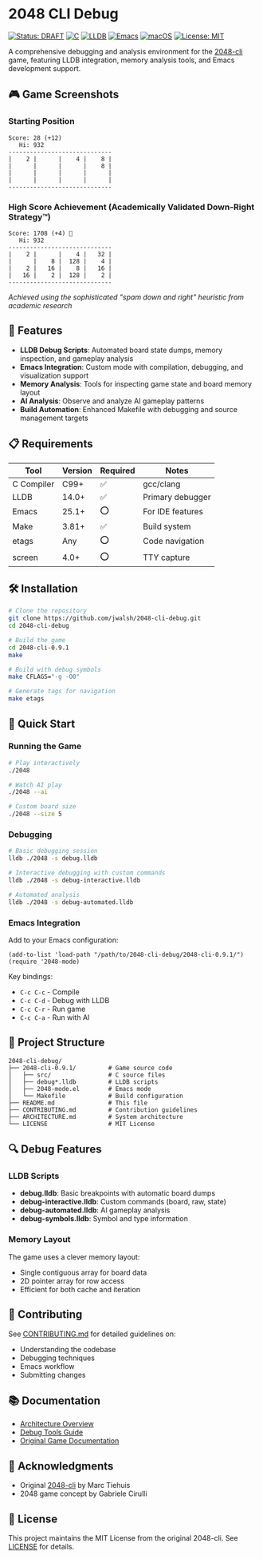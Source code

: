 # 2048 CLI Debug

[![Status: DRAFT](https://img.shields.io/badge/Status-DRAFT-orange?style=for-the-badge)](https://github.com/jwalsh/2048-cli-debug)
[![C](https://img.shields.io/badge/C-00599C?style=for-the-badge&logo=c&logoColor=white)](https://en.wikipedia.org/wiki/C_(programming_language))
[![LLDB](https://img.shields.io/badge/LLDB-3F4145?style=for-the-badge&logo=llvm&logoColor=white)](https://lldb.llvm.org/)
[![Emacs](https://img.shields.io/badge/Emacs-7F5AB6?style=for-the-badge&logo=gnu-emacs&logoColor=white)](https://www.gnu.org/software/emacs/)
[![macOS](https://img.shields.io/badge/macOS-000000?style=for-the-badge&logo=apple&logoColor=white)](https://www.apple.com/macos/)
[![License: MIT](https://img.shields.io/badge/License-MIT-yellow.svg?style=for-the-badge)](https://opensource.org/licenses/MIT)

A comprehensive debugging and analysis environment for the [2048-cli](https://github.com/Tiehuis/2048-cli) game, featuring LLDB integration, memory analysis tools, and Emacs development support.

## 🎮 Game Screenshots

### Starting Position
```
Score: 28 (+12)
   Hi: 932
-----------------------------
|    2 |      |    4 |    8 |
|      |      |      |    8 |
|      |      |      |      |
|      |      |      |      |
-----------------------------
```

### High Score Achievement (Academically Validated Down-Right Strategy™)
```
Score: 1708 (+4) 🎉
   Hi: 932
-----------------------------
|    2 |      |    4 |   32 |
|      |    8 |  128 |    4 |
|    2 |   16 |    8 |   16 |
|   16 |    2 |  128 |    2 |
-----------------------------
```
*Achieved using the sophisticated "spam down and right" heuristic from academic research*

## 🚀 Features

- **LLDB Debug Scripts**: Automated board state dumps, memory inspection, and gameplay analysis
- **Emacs Integration**: Custom mode with compilation, debugging, and visualization support
- **Memory Analysis**: Tools for inspecting game state and board memory layout
- **AI Analysis**: Observe and analyze AI gameplay patterns
- **Build Automation**: Enhanced Makefile with debugging and source management targets

## 📋 Requirements

| Tool | Version | Required | Notes |
|------|---------|----------|-------|
| C Compiler | C99+ | ✅ | gcc/clang |
| LLDB | 14.0+ | ✅ | Primary debugger |
| Emacs | 25.1+ | ⭕ | For IDE features |
| Make | 3.81+ | ✅ | Build system |
| etags | Any | ⭕ | Code navigation |
| screen | 4.0+ | ⭕ | TTY capture |

## 🛠️ Installation

```bash
# Clone the repository
git clone https://github.com/jwalsh/2048-cli-debug.git
cd 2048-cli-debug

# Build the game
cd 2048-cli-0.9.1
make

# Build with debug symbols
make CFLAGS="-g -O0"

# Generate tags for navigation
make etags
```

## 🎯 Quick Start

### Running the Game

```bash
# Play interactively
./2048

# Watch AI play
./2048 --ai

# Custom board size
./2048 --size 5
```

### Debugging

```bash
# Basic debugging session
lldb ./2048 -s debug.lldb

# Interactive debugging with custom commands
lldb ./2048 -s debug-interactive.lldb

# Automated analysis
lldb ./2048 -s debug-automated.lldb
```

### Emacs Integration

Add to your Emacs configuration:

```elisp
(add-to-list 'load-path "/path/to/2048-cli-debug/2048-cli-0.9.1/")
(require '2048-mode)
```

Key bindings:
- `C-c C-c` - Compile
- `C-c C-d` - Debug with LLDB
- `C-c C-r` - Run game
- `C-c C-a` - Run with AI

## 📁 Project Structure

```
2048-cli-debug/
├── 2048-cli-0.9.1/         # Game source code
│   ├── src/                # C source files
│   ├── debug*.lldb         # LLDB scripts
│   ├── 2048-mode.el        # Emacs mode
│   └── Makefile            # Build configuration
├── README.md               # This file
├── CONTRIBUTING.md         # Contribution guidelines
├── ARCHITECTURE.md         # System architecture
└── LICENSE                 # MIT License
```

## 🔍 Debug Features

### LLDB Scripts

- **debug.lldb**: Basic breakpoints with automatic board dumps
- **debug-interactive.lldb**: Custom commands (board, raw, state)
- **debug-automated.lldb**: AI gameplay analysis
- **debug-symbols.lldb**: Symbol and type information

### Memory Layout

The game uses a clever memory layout:
- Single contiguous array for board data
- 2D pointer array for row access
- Efficient for both cache and iteration

## 🤝 Contributing

See [CONTRIBUTING.md](CONTRIBUTING.md) for detailed guidelines on:
- Understanding the codebase
- Debugging techniques
- Emacs workflow
- Submitting changes

## 📚 Documentation

- [Architecture Overview](ARCHITECTURE.md)
- [Debug Tools Guide](2048-cli-0.9.1/DEBUG-README.md)
- [Original Game Documentation](2048-cli-0.9.1/README.md)

## 🙏 Acknowledgments

- Original [2048-cli](https://github.com/Tiehuis/2048-cli) by Marc Tiehuis
- 2048 game concept by Gabriele Cirulli

## 📄 License

This project maintains the MIT License from the original 2048-cli. See [LICENSE](LICENSE) for details.